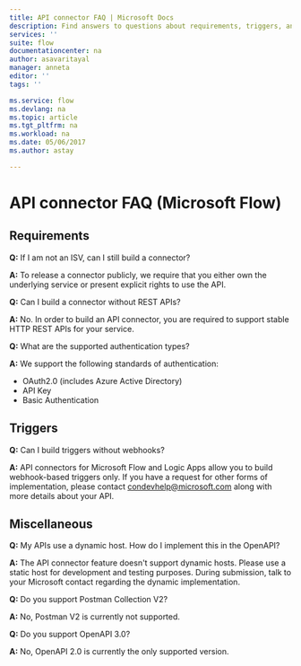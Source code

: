 ```yaml
---
title: API connector FAQ | Microsoft Docs
description: Find answers to questions about requirements, triggers, and other areas.
services: ''
suite: flow
documentationcenter: na
author: asavaritayal
manager: anneta
editor: ''
tags: ''

ms.service: flow
ms.devlang: na
ms.topic: article
ms.tgt_pltfrm: na
ms.workload: na
ms.date: 05/06/2017
ms.author: astay

---
```

# API connector FAQ (Microsoft Flow)
## Requirements
**Q:** If I am not an ISV, can I still build a connector?

**A:** To release a connector publicly, we require that you either own the underlying service or present explicit rights to use the API.

**Q:** Can I build a connector without REST APIs?

**A:** No. In order to build an API connector, you are required to support stable HTTP REST APIs for your service.

**Q:** What are the supported authentication types?

**A:** We support the following standards of authentication:

* OAuth2.0 (includes Azure Active Directory)
* API Key
* Basic Authentication

## Triggers
**Q:** Can I build triggers without webhooks? 

**A:** API connectors for Microsoft Flow and Logic Apps allow you to build webhook-based triggers only. If you have a request for other forms of implementation, please contact [condevhelp@microsoft.com](mailto:condevhelp@microsoft.com) along with more details about your API.

## Miscellaneous
**Q:** My APIs use a dynamic host. How do I implement this in the OpenAPI?

**A:** The API connector feature doesn't support dynamic hosts. Please use a static host for development and testing purposes. During submission, talk to your Microsoft contact regarding the dynamic implementation.

**Q:** Do you support Postman Collection V2?

**A:** No, Postman V2 is currently not supported.

**Q:** Do you support OpenAPI 3.0?

**A:** No, OpenAPI 2.0 is currently the only supported version.

